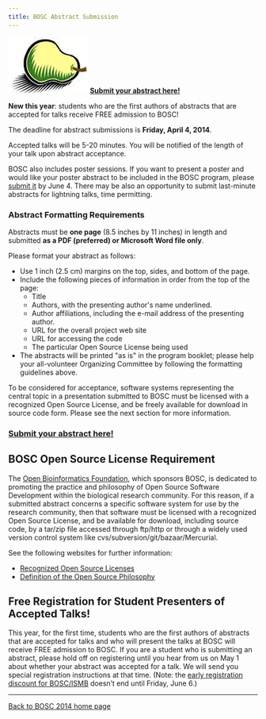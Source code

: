 ```yaml
---
title: BOSC Abstract Submission
---
```


![The Bosc Pear](Pear.png "fig:The Bosc Pear") **[Submit your abstract
here!](http://events.open-bio.org/BOSC2014/openconf.php)**

**New this year**: students who are the first authors of abstracts that
are accepted for talks receive FREE admission to BOSC!

The deadline for abstract submissions is **Friday, April 4, 2014**.

Accepted talks will be 5-20 minutes. You will be notified of the length
of your talk upon abstract acceptance.

BOSC also includes poster sessions. If you want to present a poster and
would like your poster abstract to be included in the BOSC program,
please [submit it](http://events.open-bio.org/BOSC2014/openconf.php) by
June 4. There may be also an opportunity to submit last-minute abstracts
for lightning talks, time permitting.

### Abstract Formatting Requirements

Abstracts must be **one page** (8.5 inches by 11 inches) in length and
submitted **as a PDF (preferred) or Microsoft Word file only**.

Please format your abstract as follows:

-   Use 1 inch (2.5 cm) margins on the top, sides, and bottom of
    the page.
-   Include the following pieces of information in order from the top of
    the page:
    -   Title
    -   Authors, with the presenting author's name underlined.
    -   Author affiliations, including the e-mail address of the
        presenting author.
    -   URL for the overall project web site
    -   URL for accessing the code
    -   The particular Open Source License being used
-   The abstracts will be printed "as is" in the program booklet; please
    help your all-volunteer Organizing Committee by following the
    formatting guidelines above.

To be considered for acceptance, software systems representing the
central topic in a presentation submitted to BOSC must be licensed with
a recognized Open Source License, and be freely available for download
in source code form. Please see the next section for more information.

### **[Submit your abstract here!](http://events.open-bio.org/BOSC2014/openconf.php)**

BOSC Open Source License Requirement
------------------------------------

The [Open Bioinformatics Foundation](OBF "wikilink"), which sponsors
BOSC, is dedicated to promoting the practice and philosophy of Open
Source Software Development within the biological research community.
For this reason, if a submitted abstract concerns a specific software
system for use by the research community, then that software must be
licensed with a recognized Open Source License, and be available for
download, including source code, by a tar/zip file accessed through
ftp/http or through a widely used version control system like
cvs/subversion/git/bazaar/Mercurial.

See the following websites for further information:

-   [Recognized Open Source
    Licenses](http://www.opensource.org/licenses/)
-   [Definition of the Open Source
    Philosophy](http://www.opensource.org/docs/definition.php)

Free Registration for Student Presenters of Accepted Talks!
-----------------------------------------------------------

This year, for the first time, students who are the first authors of
abstracts that are accepted for talks and who will present the talks at
BOSC will receive FREE admission to BOSC. If you are a student who is
submitting an abstract, please hold off on registering until you hear
from us on May 1 about whether your abstract was accepted for a talk. We
will send you special registration instructions at that time. (Note: the
[early registration discount for
BOSC/ISMB](http://www.iscb.org/ismb2014-registration) doesn’t end until
Friday, June 6.)

------------------------------------------------------------------------

[Back to BOSC 2014 home page](BOSC_2014 "wikilink")
